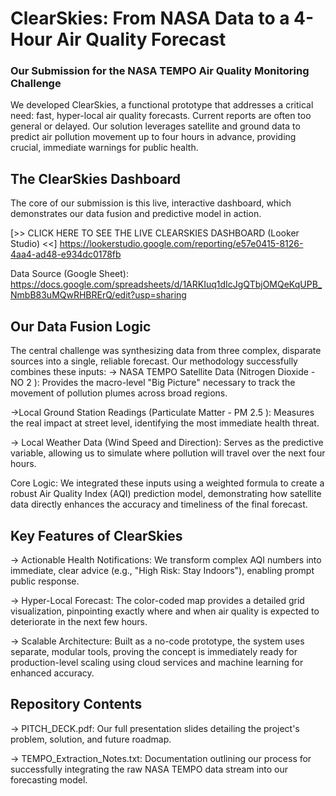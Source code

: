 # ClearSkies: From NASA Data to a 4-Hour Air Quality Forecast
### Our Submission for the NASA TEMPO Air Quality Monitoring Challenge

We developed ClearSkies, a functional prototype that addresses a critical need: fast, hyper-local air quality forecasts. Current reports are often too general or delayed. Our solution leverages satellite and ground data to predict air pollution movement up to four hours in advance, providing crucial, immediate warnings for public health.

## The ClearSkies Dashboard
The core of our submission is this live, interactive dashboard, which demonstrates our data fusion and predictive model in action.

[>> CLICK HERE TO SEE THE LIVE CLEARSKIES DASHBOARD (Looker Studio) <<]
https://lookerstudio.google.com/reporting/e57e0415-8126-4aa4-ad48-e934dc0178fb

Data Source (Google Sheet):
https://docs.google.com/spreadsheets/d/1ARKIuq1dIcJgQTbjOMQeKqUPB_NmbB83uMQwRHBRErQ/edit?usp=sharing

## Our Data Fusion Logic

The central challenge was synthesizing data from three complex, disparate sources into a single, reliable forecast. Our methodology successfully combines these inputs:
    -> NASA TEMPO Satellite Data (Nitrogen Dioxide - NO 2 ): Provides the macro-level "Big Picture"                       necessary to track the movement of pollution plumes across broad regions.
             
   ->Local Ground Station Readings (Particulate Matter - PM 2.5 ): Measures the real impact at street                   level, identifying the most immediate health threat.
              
   -> Local Weather Data (Wind Speed and Direction): Serves as the predictive variable, allowing us to                   simulate where pollution will travel over the next four hours.

Core Logic: We integrated these inputs using a weighted formula to create a robust Air Quality Index (AQI) prediction model, demonstrating how satellite data directly enhances the accuracy and timeliness of the final forecast.

## Key Features of ClearSkies

-> Actionable Health Notifications: We transform complex AQI numbers into immediate, clear advice (e.g., "High Risk: Stay Indoors"), enabling prompt public response.

-> Hyper-Local Forecast: The color-coded map provides a detailed grid visualization, pinpointing exactly where and when air quality is expected to deteriorate in the next few hours.

-> Scalable Architecture: Built as a no-code prototype, the system uses separate, modular tools, proving the concept is immediately ready for production-level scaling using cloud services and machine learning for enhanced accuracy.

## Repository Contents

-> PITCH_DECK.pdf: Our full presentation slides detailing the project's problem, solution, and future roadmap.

-> TEMPO_Extraction_Notes.txt: Documentation outlining our process for successfully integrating the raw NASA TEMPO data stream into our forecasting model.


